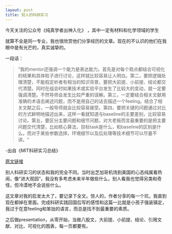 ```yaml
---
layout: post
title: 别人的科研实习
---
```

今天关注的公众号《纯真学者出神入化》 ，其中一定有材料和化学领域的学生


就算不全是同一专业，我也很欣赏他们分享经历的文章。现在的不认识的他们在我眼中是有光芒的，真实诚挚的。

一段话：

>“我的mentor还强调一个能力是表达能力。首先是对每个观点都结合可视化的结果和具体粒子进行讨论，这样就比较容易让人明白。第二，要把逻辑处理清楚，不能假定听者有相当的知识背景，要把大前提、小前提、结论都交代清楚。同时在组会时如果技术或实验平台发生了比较大的变动，就一定要强调清楚。不然导师会发生比较严重的误解。第三，一定要结合相关文献用准确的术语去阐述问题，而不是用自己的话去描述一个feeling。结合了相关文献之后，一般导师就会比较容易接受。第四，要把关键的问题通过对比的方式鲜明地描述出来，这样一看就知道与baseline的主要差别，比较容易讨论。第五，要区分主要问题和细节问题，对大老板而言最重要的是把主要问题交代清楚，比如核心算法，目标task是什么，和baseline的区别是什么。而对于某些参数选择，环境细节以及后处理等技术细节可以尽量不讲。"

-出自《MIT科研实习总结》

[原文链接](https://mp.weixin.qq.com/s?__biz=MzU4MjQ2NDQ2OA==&mid=2247484843&idx=1&sn=4395ead4910ff955aa85dc08a21b6725&chksm=fdb6a310cac12a0621759e64603e2fd7e5c8ef764a15e167e7945519cd5f9467a972e06fab35&scene=27#wechat_redirect)


别人科研实习的状态和我的完全不同。当时出芝加哥机场到美国的心态纯属看热闹，像“进大观园”，我没有多考虑未来半年做些什么，别人看我也觉得另类和奇怪，但冷漠地不会说些什么。

这文章对我的启发太大了，要记录下全文。惊人的，作者分享的每一个坑，我直到现在都掉在里面。完成科研实践回国后写的感悟和这篇一比就是小孩子强装镇定，我过于在意feeling和笨拙的语言，而总是找不到最重要的素质。

之后做presentation，从零开始，当做八股文，大前提、小前提、结论、引用文献、对比、可视化的图表，每一页都要有。

